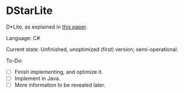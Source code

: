 # DStarLite

D*Lite, as explained in [this paper](http://pub1.willowgarage.com/~konolige/cs225b/dlite_tro05.pdf).

Language: C#

Current state: Unfinished, unoptimized (first) version; semi-operational.

To-Do:
- [ ] Finish implementing, and optimize it.
- [ ] Implement in Java.
- [ ] More information to be revealed later.
